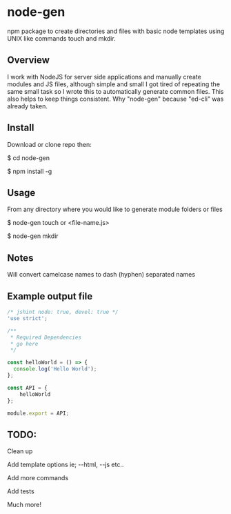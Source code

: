 # node-gen
npm package to create directories and files with basic node templates using UNIX like commands touch and mkdir.

## Overview
I work with NodeJS for server side applications and manually create modules and JS files, although simple and small I got tired of repeating the same small task so I wrote this to automatically generate common files.  This also helps to keep things consistent. Why "node-gen" because "ed-cli" was already taken.

## Install
Download or clone repo then:

$ cd node-gen

$ npm install -g

## Usage
From any directory where you would like to generate module folders or files

$ node-gen touch <file-name> or <file-name.js>

$ node-gen mkdir <module-name>

## Notes
Will convert camelcase names to dash (hyphen) separated names

## Example output file
```javascript
/* jshint node: true, devel: true */
'use strict';

/**
 * Required Dependencies 
 * go here
 */

const helloWorld = () => {
  console.log('Hello World');  
};

const API = {
    helloWorld
};

module.export = API;
```

## TODO:
Clean up

Add template options ie; --html, --js etc..

Add more commands

Add tests

Much more!
